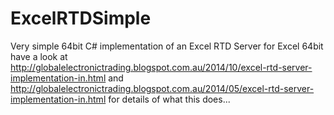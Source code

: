 ExcelRTDSimple
==============

Very simple 64bit C# implementation of an Excel RTD Server for Excel 64bit
have a look at 
http://globalelectronictrading.blogspot.com.au/2014/10/excel-rtd-server-implementation-in.html
and
http://globalelectronictrading.blogspot.com.au/2014/05/excel-rtd-server-implementation-in.html
for details of what this does...
